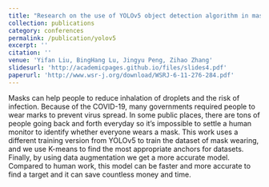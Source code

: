 ```yaml
---
title: "Research on the use of YOLOv5 object detection algorithm in mask wearing recognition (WSRJ 2020)"
collection: publications
category: conferences
permalink: /publication/yolov5
excerpt: ''
citation: ''
venue: 'Yifan Liu, BingHang Lu, Jingyu Peng, Zihao Zhang'
slidesurl: 'http://academicpages.github.io/files/slides4.pdf'
paperurl: 'http://www.wsr-j.org/download/WSRJ-6-11-276-284.pdf'
---
```


Masks can help people to reduce inhalation of droplets and the risk of infection. Because of the COVID-19, many governments required people to wear marks to prevent virus spread. In some public places, there are tons of people going back and forth everyday so it’s impossible to settle a human monitor to identify whether everyone wears a mask. This work uses a different training version from YOLOv5 to train the dataset of mask wearing, and we use K-means to find the most appropriate anchors for datasets. Finally, by using data augmentation we get a more accurate model. Compared to human work, this model can be faster and more accurate to find a target and it can save countless money and time.